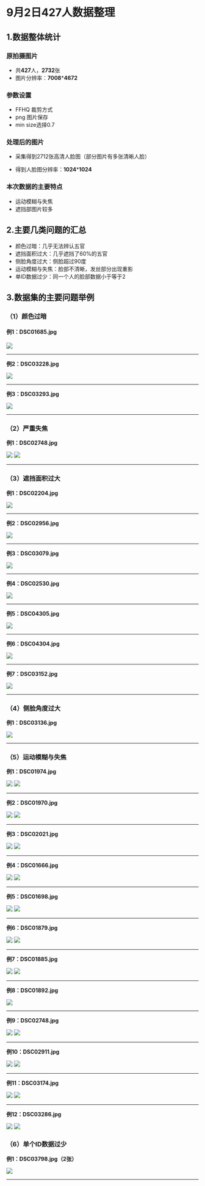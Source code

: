 # 9月2日427人数据整理

## 1.数据整体统计

### 原拍摄图片

+ 共**427**人，**2732**张
+ 图片分辨率：**7008*****4672**

### 参数设置

+ FFHQ 裁剪方式
+ png 图片保存
+ min size选择0.7

### 处理后的图片

+ 采集得到2712张高清人脸图（部分图片有多张清晰人脸）

+ 得到人脸图分辨率：**1024*****1024**


### 本次数据的主要特点
+ 运动模糊与失焦
+ 遮挡部图片较多

  
## 2.主要几类问题的汇总

+ 颜色过暗：几乎无法辨认五官
+ 遮挡面积过大：几乎遮挡了60%的五官
+ 侧脸角度过大：侧脸超过90度
+ 运动模糊与失焦：脸部不清晰，发丝部分出现重影
+ 单ID数据过少：同一个人的脸部数据小于等于2

## 3.数据集的主要问题举例

### （1）颜色过暗

#### **例1：DSC01685.jpg** 

<img src="./images/image-20231014172410775.png"/>

---



**例2：DSC03228.jpg**

<img src="./images/image-20231014173438437.png"/>

---



**例3：DSC03293.jpg**

<img src="./images/image-20231014173526451.png"/>

---



### **（2）严重失焦**

**例1：DSC02748.jpg**

<img src="./images/image-20231014173710921.png"/>

<img src="./images/image-20231014173722721.png"/>

----



### **（3）遮挡面积过大**   

  **例1：DSC02204.jpg**
  
<img src="./images/image-20231014174017906.png"/>

---



**例2：DSC02956.jpg**

<img src="./images/image-20231014174032229.png"/>

---



**例3：DSC03079.jpg**

<img src="./images/image-20231014174041427.png"/>

---



**例4：DSC02530.jpg**

<img src="./images/image-20231014174050160.png"/>

---



**例5：DSC04305.jpg**

<img src="./images/image-20231014174058433.png"/>

---



**例6：DSC04304.jpg**

<img src="./images/image-20231014174115117.png"/>

----



**例7：DSC03152.jpg**

<img src="./images/image-20231014174127346.png"/>

---



### **（4）侧脸角度过大**

**例1：DSC03136.jpg**

<img src="./images/image-20231014180745947.png"/>

---



### **（5）运动模糊与失焦**

**例1：DSC01974.jpg**

<img src="./images/image-20231014181148594.png"/>

<img src="./images/image-20231014181154952.png"/>

---



 **例2：DSC01970.jpg**
 
<img src="./images/image-20231014181209619.png"/>

<img src="./images/image-20231014181213498.png"/>

---



  **例3：DSC02021.jpg**
  
<img src="./images/image-20231014181223340.png"/>

<img src="./images/image-20231014181227753.png"/>

---



**例4：DSC01666.jpg**

<img src="./images/image-20231014181541051.png"/>

<img src="./images/image-20231014182016425.png"/>

---



**例5：DSC01698.jpg**

<img src="./images/image-20231014182028138.png"/>

<img src="./images/image-20231014182032690.png"/>

---



**例6：DSC01879.jpg**

<img src="./images/image-20231014182049075.png"/>

<img src="./images/image-20231014182053824.png"/>

---



**例7：DSC01885.jpg**

<img src="./images/image-20231014182106059.png"/>

<img src="./images/image-20231014182111422.png"/>

---



**例8：DSC01892.jpg**

<img src="./images/image-20231014182121307.png"/>

---



**例9：DSC02748.jpg**

<img src="./images/image-20231014182130118.png"/>

<img src="./images/image-20231014182136517.png"/>

---



**例10：DSC02911.jpg**

<img src="./images/image-20231014182146274.png"/>

<img src="./images/image-20231014182152602.png"/>

---



**例11：DSC03174.jpg**

<img src="./images/image-20231014182243581.png"/>

<img src="./images/image-20231014182248412.png"/>

---



**例12：DSC03286.jpg**

<img src="./images/image-20231014182301366.png"/>

<img src="./images/image-20231014182305062.png"/>

### **（6）单个ID数据过少**

**例1：DSC03798.jpg（2张）**

<img src="./images/image-20231014182328479.png"/>

---

